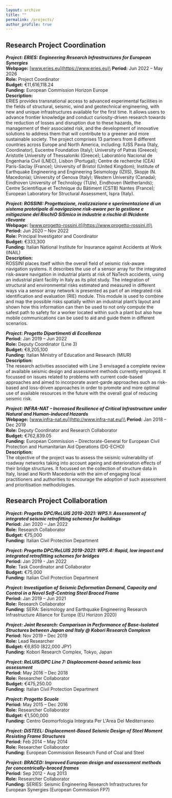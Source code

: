 ```yaml
---
layout: archive
title: ""
permalink: /projects/
author_profile: true
---
```


## Research Project Coordination
***Project:	ERIES: Engineering Research Infrastructures for European Synergies***\
**Webpage:** [www.eries.eu](https://www.eries.eu)\
**Period:** Jun 2022 – May 2026\
**Role:**	Project Coordinator\
**Budget:**	€11,616,118.24\
**Funding:**	European Commission Horizon Europe\
**Description:**\
  ERIES provides transnational access to advanced experimental facilities in the fields of structural, seismic, wind and geotechnical engineering, with new and unique infrastructures available for the first time. It allows users to advance frontier knowledge and conduct curiosity-driven research towards the reduction of losses and disruption due to these hazards, the management of their associated risk, and the development of innovative solutions to address them that will contribute to a greener and more sustainable society. The project comprises 13 partners from 8 different countries across Europe and North America, including: IUSS Pavia (Italy, Coordinator), Eucentre Foundation (Italy); University of Patras (Greece); Aristotle University of Thessaloniki (Greece); Laboratório Nacional de Engenharia Civil (LNEC), Lisbon (Portugal); Centre de recherche (CEA) Paris-Saclay (France); University of Bristol (United Kingdom); Institute of Earthquake Engineering and Engineering Seismology (IZIIS), Skopje (N. Macedonia); University of Genova (Italy); Western University (Canada); Eindhoven University of Technology (TU/e), Eindhoven (Netherlands); Centre Scientifique et Technique du Bâtiment (CSTB) Nantes (France); European Laboratory for Structural Assessment, Ispra (Italy).

***Project:	ROSSINI: Progettazione, realizzazione e sperimentazione di un sistema prototipale di navigazione risk-aware per la gestione e mitigazione del RischiO SiSmico in industrie a rischio di INcidente rIlevante***\
**Webpage:** [www.progetto-rossini.it](https://www.progetto-rossini.it)\
**Period:** Jun 2020 – Nov 2022\
**Role:**	Principal Investigator and Coordinator\
**Budget:**	€333,300\
**Funding:**	Italian National Institute for Insurance against Accidents at Work (INAIL)\
**Description:**\
  ROSSINI places itself within the overall field of seismic risk-aware navigation systems. It describes the use of a sensor array for the integrated risk-aware navigation in industrial plants at risk of NaTech accidents, using an industrial plant facility in Italy as its pilot study. The integration of structural and environmental risks estimated and measured in different ways via a sensor array network is presented as part of an integrated risk identification and evaluation (RIE) module. This module is used to combine and map the possible risks spatially within an industrial plant’s layout and shown how this information can then be used to not only compute the safest path to safety for a worker located within such a plant but also how mobile communications can be used to aid and guide them in different scenarios.

***Project:	Progetto Dipartimenti di Eccellenza***\
**Period:** Jan 2019 – Jun 2022\
**Role:**	Deputy Coordinator (Line 3)\
**Budget:**	€8,205,100\
**Funding:**	Italian Ministry of Education and Research (MIUR)\
**Description:**\
  The research activities associated with Line 3 envisaged a complete review of available seismic design and assessment methods currently employed. It focussed on issues related to problems with current code-based approaches and aimed to incorporate avant-garde approaches such as risk-based and loss-driven approaches in order to promote and more optimal use of available resources in the future with the overall goal of reducing seismic risk.

***Project:	INFRA-NAT – Increased Resilience of Critical Infrastructure under Natural and Human-induced Hazards***\
**Webpage:** [www.infra-nat.eu](http://www.infra-nat.eu/)\
**Period:** Jan 2018 – Dec 2019\
**Role:**	Deputy Coordinator and Research Collaborator\
**Budget:**	€762,839.05\
**Funding:**	European Commission – Directorate-General for European Civil Protection and Humanitarian Aid Operations (DG-ECHO)\
**Description:**\
  The objective of the project was to assess the seismic vulnerability of roadway networks taking into account ageing and deterioration effects of their bridge structures. It focussed on the collection of structure data in Italy, Israel and North Macedonia with the aim of engaging local practitioners and authorities to encourage the adoption of such assessment and prioritisation methodologies.


## Research Project Collaboration
***Project:	Progetto DPC/ReLUIS 2019-2021: WP5.1: Assessment of integrated seismic retrofitting schemes for buildings***\
**Period:** Jan 2020 – Jan 2022\
**Role:**	Research Collaborator\
**Budget:**	€75,000\
**Funding:**	Italian Civil Protection Department

***Project:	Progetto DPC/ReLUIS 2019-2021: WP5.4: Rapid, low impact and integrated retrofitting schemes for bridges***\
**Period:** Jan 2019 -  Jan 2022\
**Role:**	Task Coordinator and Collaborator\
**Budget:**	€75,000\
**Funding:**	Italian Civil Protection Department

***Project: Investigation of Seismic Deformation Demand, Capacity and Control in a Novel Self-Centring Steel Braced Frame***\
**Period:** Jan 2019 – Jun 2021\
**Role:**	Research Collaborator\
**Funding:**	SERA:  Seismology and Earthquake Engineering Research Infrastructure Alliance for Europe (EU Horizon 2020)

***Project:	Joint Research:  Comparison in Performance of Base-Isolated Structures between Japan and Italy @ Kobori Research Complexn***\
**Period:** Nov 2019 – Dec 2019\
**Role:**	Lead Researcher\
**Budget:**	€6,850 (822,000 JPY)\
**Funding:**	Kobori Research Complex, Tokyo, Japan

***Project:	ReLUIS/DPC Line 7: Displacement-based seismic loss assessment***\
**Period:** May 2016 – Dec 2018\
**Role:**	Researcher Collaborator\
**Budget:**	€475,250.00\
**Funding:**	Italian Civil Protection Department

***Project:	Progetto Scuole***\
**Period:** May 2015 – Dec 2016\
**Role:**	Researcher Collaborator\
**Budget:**	€1,500,000\
**Funding:**	Centro Geomorfologia Integrata Per L'Area Del Mediterraneo

***Project:	DiSTEEL: Displacement-Based Seismic Design of Steel Moment Resisting Frame Structures***\
**Period:** Feb 2014 – May 2014\
**Role:**	Researcher Collaborator\
**Funding:**	European Commission Research Fund of Coal and Steel

***Project:	BRACED: Improved European design and assessment methods for concentrically-braced frames***\
**Period:** Sep 2012 - Aug 2013\
**Role:**	Researcher Collaborator\
**Funding:**	SERIES: Seismic Engineering Research Infrastructures for European Synergies (European Commission FP7)
